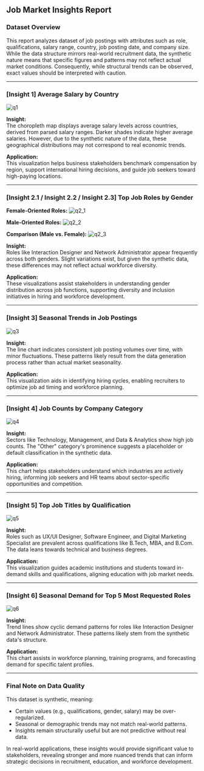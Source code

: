 ## Job Market Insights Report

### Dataset Overview

This report analyzes dataset of job postings with attributes such as role, qualifications, salary range, country, job posting date, and company size. While the data structure mirrors real-world recruitment data, the synthetic nature means that specific figures and patterns may not reflect actual market conditions. Consequently, while structural trends can be observed, exact values should be interpreted with caution.

---

### [Insight 1] Average Salary by Country

![q1](output/q1.jpg)

**Insight:**  
The choropleth map displays average salary levels across countries, derived from parsed salary ranges. Darker shades indicate higher average salaries. However, due to the synthetic nature of the data, these geographical distributions may not correspond to real economic trends.

**Application:**  
This visualization helps business stakeholders benchmark compensation by region, support international hiring decisions, and guide job seekers toward high-paying locations.

---

### [Insight 2.1 / Insight 2.2 / Insight 2.3] Top Job Roles by Gender

**Female-Oriented Roles:**
![q2_1](output/q2_1.jpg)

**Male-Oriented Roles:**
![q2_2](output/q2_2.jpg)

**Comparison (Male vs. Female):**
![q2_3](output/q2_3.jpg)

**Insight:**  
Roles like Interaction Designer and Network Administrator appear frequently across both genders. Slight variations exist, but given the synthetic data, these differences may not reflect actual workforce diversity.

**Application:**  
These visualizations assist stakeholders in understanding gender distribution across job functions, supporting diversity and inclusion initiatives in hiring and workforce development.

---

### [Insight 3] Seasonal Trends in Job Postings

![q3](output/q3.jpg)

**Insight:**  
The line chart indicates consistent job posting volumes over time, with minor fluctuations. These patterns likely result from the data generation process rather than actual market seasonality.

**Application:**  
This visualization aids in identifying hiring cycles, enabling recruiters to optimize job ad timing and workforce planning.

---

### [Insight 4] Job Counts by Company Category

![q4](output/q4.jpg)

**Insight:**  
Sectors like Technology, Management, and Data & Analytics show high job counts. The "Other" category's prominence suggests a placeholder or default classification in the synthetic data.

**Application:**  
This chart helps stakeholders understand which industries are actively hiring, informing job seekers and HR teams about sector-specific opportunities and competition.

---

### [Insight 5] Top Job Titles by Qualification

![q5](output/q5.jpg)

**Insight:**  
Roles such as UX/UI Designer, Software Engineer, and Digital Marketing Specialist are prevalent across qualifications like B.Tech, MBA, and B.Com. The data leans towards technical and business degrees.

**Application:**  
This visualization guides academic institutions and students toward in-demand skills and qualifications, aligning education with job market needs.

---

### [Insight 6] Seasonal Demand for Top 5 Most Requested Roles

![q6](output/q6.jpg)

**Insight:**  
Trend lines show cyclic demand patterns for roles like Interaction Designer and Network Administrator. These patterns likely stem from the synthetic data's structure.

**Application:**  
This chart assists in workforce planning, training programs, and forecasting demand for specific talent profiles.

---

### Final Note on Data Quality

This dataset is synthetic, meaning:
- Certain values (e.g., qualifications, gender, salary) may be over-regularized.
- Seasonal or demographic trends may not match real-world patterns.
- Insights remain structurally useful but are not predictive without real data.

In real-world applications, these insights would provide significant value to stakeholders, revealing stronger and more nuanced trends that can inform strategic decisions in recruitment, education, and workforce development.
